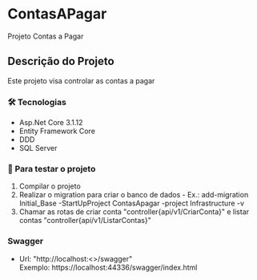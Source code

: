# ContasAPagar
Projeto Contas a Pagar

## Descrição do Projeto
<p align="justify"> Este projeto visa controlar as contas a pagar </p>

### 🛠 Tecnologias

- Asp.Net Core 3.1.12
- Entity Framework Core
- DDD
- SQL Server

### 🎲 Para testar o projeto

<ol>
  <li>Compilar o projeto</li>
  <li>Realizar o migration para criar o banco de dados - Ex.: add-migration Initial_Base -StartUpProject ContasApagar -project Infrastructure -v</li>
  <li>Chamar as rotas de criar conta "controller{api/v1/CriarConta}" e listar contas "controller{api/v1/ListarContas}"</li>
</ol>

### Swagger

- Url: "http://localhost:<<port>>/swagger"<br/>
  Exemplo: https://localhost:44336/swagger/index.html
